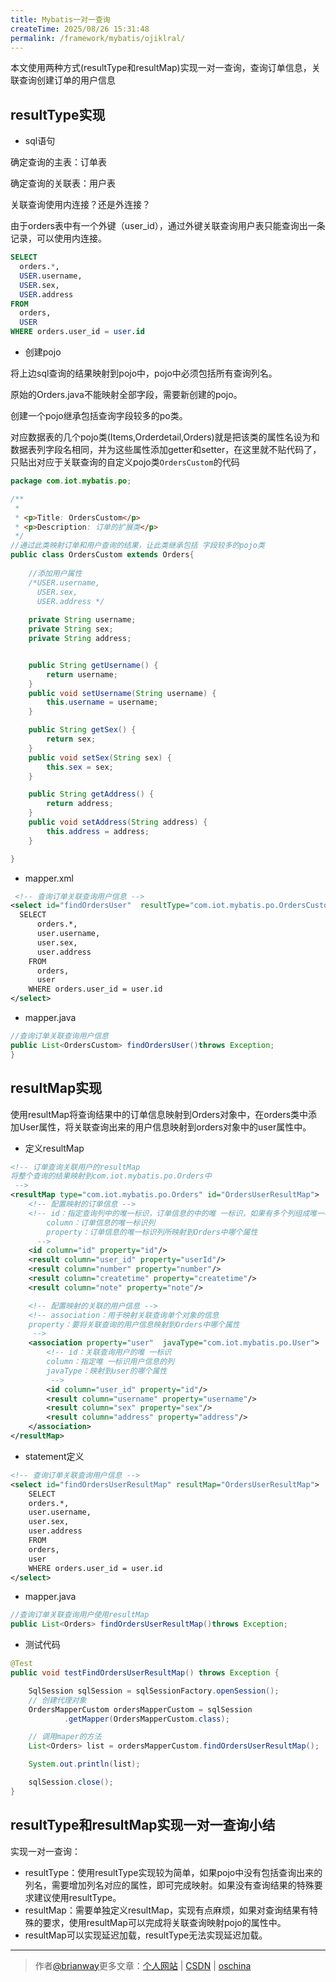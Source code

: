 ```yaml
---
title: Mybatis一对一查询
createTime: 2025/08/26 15:31:48
permalink: /framework/mybatis/ojiklral/
---
```




本文使用两种方式(resultType和resultMap)实现一对一查询，查询订单信息，关联查询创建订单的用户信息


## resultType实现

- sql语句


确定查询的主表：订单表

确定查询的关联表：用户表

关联查询使用内连接？还是外连接？

由于orders表中有一个外键（user_id），通过外键关联查询用户表只能查询出一条记录，可以使用内连接。

```sql
SELECT 
  orders.*,
  USER.username,
  USER.sex,
  USER.address 
FROM
  orders,
  USER 
WHERE orders.user_id = user.id
```

- 创建pojo

将上边sql查询的结果映射到pojo中，pojo中必须包括所有查询列名。

原始的Orders.java不能映射全部字段，需要新创建的pojo。

创建一个pojo继承包括查询字段较多的po类。

对应数据表的几个pojo类(Items,Orderdetail,Orders)就是把该类的属性名设为和数据表列字段名相同，并为这些属性添加getter和setter，在这里就不贴代码了，只贴出对应于关联查询的自定义pojo类`OrdersCustom`的代码

```java
package com.iot.mybatis.po;

/**
 * 
 * <p>Title: OrdersCustom</p>
 * <p>Description: 订单的扩展类</p>
 */
//通过此类映射订单和用户查询的结果，让此类继承包括 字段较多的pojo类
public class OrdersCustom extends Orders{
	
	//添加用户属性
	/*USER.username,
	  USER.sex,
	  USER.address */
	
	private String username;
	private String sex;
	private String address;


	public String getUsername() {
		return username;
	}
	public void setUsername(String username) {
		this.username = username;
	}

	public String getSex() {
		return sex;
	}
	public void setSex(String sex) {
		this.sex = sex;
	}

	public String getAddress() {
		return address;
	}
	public void setAddress(String address) {
		this.address = address;
	}

}

```



- mapper.xml

```xml
 <!-- 查询订单关联查询用户信息 -->
<select id="findOrdersUser"  resultType="com.iot.mybatis.po.OrdersCustom">
  SELECT
      orders.*,
      user.username,
      user.sex,
      user.address
    FROM
      orders,
      user
    WHERE orders.user_id = user.id
</select>
```


- mapper.java

```java
//查询订单关联查询用户信息
public List<OrdersCustom> findOrdersUser()throws Exception;
}
```



## resultMap实现

使用resultMap将查询结果中的订单信息映射到Orders对象中，在orders类中添加User属性，将关联查询出来的用户信息映射到orders对象中的user属性中。

- 定义resultMap


```xml
<!-- 订单查询关联用户的resultMap
将整个查询的结果映射到com.iot.mybatis.po.Orders中
 -->
<resultMap type="com.iot.mybatis.po.Orders" id="OrdersUserResultMap">
    <!-- 配置映射的订单信息 -->
    <!-- id：指定查询列中的唯一标识，订单信息的中的唯 一标识，如果有多个列组成唯一标识，配置多个id
        column：订单信息的唯一标识列
        property：订单信息的唯一标识列所映射到Orders中哪个属性
      -->
    <id column="id" property="id"/>
    <result column="user_id" property="userId"/>
    <result column="number" property="number"/>
    <result column="createtime" property="createtime"/>
    <result column="note" property="note"/>

    <!-- 配置映射的关联的用户信息 -->
    <!-- association：用于映射关联查询单个对象的信息
    property：要将关联查询的用户信息映射到Orders中哪个属性
     -->
    <association property="user"  javaType="com.iot.mybatis.po.User">
        <!-- id：关联查询用户的唯 一标识
        column：指定唯 一标识用户信息的列
        javaType：映射到user的哪个属性
         -->
        <id column="user_id" property="id"/>
        <result column="username" property="username"/>
        <result column="sex" property="sex"/>
        <result column="address" property="address"/>
    </association>
</resultMap>

```


- statement定义


```xml
<!-- 查询订单关联查询用户信息 -->
<select id="findOrdersUserResultMap" resultMap="OrdersUserResultMap">
    SELECT
    orders.*,
    user.username,
    user.sex,
    user.address
    FROM
    orders,
    user
    WHERE orders.user_id = user.id
</select>
```

- mapper.java

```java
//查询订单关联查询用户使用resultMap
public List<Orders> findOrdersUserResultMap()throws Exception;
```

- 测试代码

```java
@Test
public void testFindOrdersUserResultMap() throws Exception {

	SqlSession sqlSession = sqlSessionFactory.openSession();
	// 创建代理对象
	OrdersMapperCustom ordersMapperCustom = sqlSession
			.getMapper(OrdersMapperCustom.class);

	// 调用maper的方法
	List<Orders> list = ordersMapperCustom.findOrdersUserResultMap();

	System.out.println(list);

	sqlSession.close();
}
```

## resultType和resultMap实现一对一查询小结

实现一对一查询：

- resultType：使用resultType实现较为简单，如果pojo中没有包括查询出来的列名，需要增加列名对应的属性，即可完成映射。如果没有查询结果的特殊要求建议使用resultType。
- resultMap：需要单独定义resultMap，实现有点麻烦，如果对查询结果有特殊的要求，使用resultMap可以完成将关联查询映射pojo的属性中。
- resultMap可以实现延迟加载，resultType无法实现延迟加载。



----

> 作者[@brianway](http://brianway.github.io/)更多文章：[个人网站](http://brianway.github.io/) | [CSDN](http://blog.csdn.net/h3243212/) | [oschina](http://my.oschina.net/brianway)






